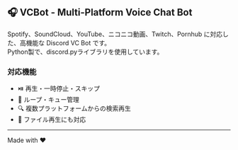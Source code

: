 ## 🎧 VCBot - Multi-Platform Voice Chat Bot

Spotify、SoundCloud、YouTube、ニコニコ動画、Twitch、Pornhub に対応した、高機能な Discord VC Bot です。  
Python製で、discord.pyライブラリを使用しています。

### 対応機能
- ⏯️ 再生・一時停止・スキップ
- 🔁 ループ・キュー管理
- 🔍 複数プラットフォームからの検索再生
- 📁 ファイル再生にも対応

---

Made with ❤️
